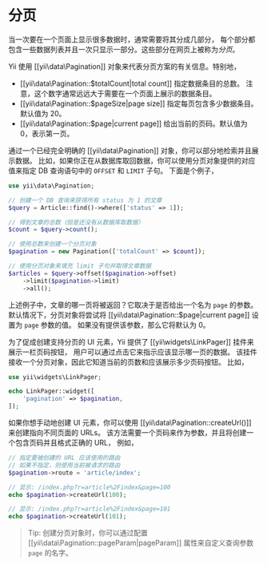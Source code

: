 分页
==========

当一次要在一个页面上显示很多数据时，通常需要将其分成几部分，
每个部分都包含一些数据列表并且一次只显示一部分。这些部分在网页上被称为*分页*。
  
Yii 使用 [[yii\data\Pagination]] 对象来代表分页方案的有关信息。特别地，

* [[yii\data\Pagination::$totalCount|total count]] 指定数据条目的总数。
  注意，这个数字通常远远大于需要在一个页面上展示的数据条目。
* [[yii\data\Pagination::$pageSize|page size]] 指定每页包含多少数据条目。
  默认值为 20。
* [[yii\data\Pagination::$page|current page]] 给出当前的页码。默认值为 0，表示第一页。

通过一个已经完全明确的 [[yii\data\Pagination]] 对象，你可以部分地检索并且展示数据。
比如，如果你正在从数据库取回数据，你可以使用分页对象提供的对应值来指定 DB 查询语句中的 `OFFSET` 和  `LIMIT` 子句。
下面是个例子，

```php
use yii\data\Pagination;

// 创建一个 DB 查询来获得所有 status 为 1 的文章
$query = Article::find()->where(['status' => 1]);

// 得到文章的总数（但是还没有从数据库取数据）
$count = $query->count();

// 使用总数来创建一个分页对象
$pagination = new Pagination(['totalCount' => $count]);

// 使用分页对象来填充 limit 子句并取得文章数据
$articles = $query->offset($pagination->offset)
    ->limit($pagination->limit)
    ->all();
```

上述例子中，文章的哪一页将被返回？它取决于是否给出一个名为 `page` 的参数。
默认情况下，分页对象将尝试将 [[yii\data\Pagination::$page|current page]] 设置为 `page` 参数的值。
如果没有提供该参数，那么它将默认为 0。

为了促成创建支持分页的 UI 元素，Yii 提供了 [[yii\widgets\LinkPager]] 挂件来展示一栏页码按钮，
用户可以通过点击它来指示应该显示哪一页的数据。
该挂件接收一个分页对象，因此它知道当前的页数和应该展示多少页码按钮。
比如，

```php
use yii\widgets\LinkPager;

echo LinkPager::widget([
    'pagination' => $pagination,
]);
```

如果你想手动地创建 UI 元素，你可以使用 [[yii\data\Pagination::createUrl()]] 来创建指向不同页面的 URLs。
该方法需要一个页码来作为参数，并且将创建一个包含页码并且格式正确的 URL，
例如，

```php
// 指定要被创建的 URL 应该使用的路由
// 如果不指定，则使用当前被请求的路由
$pagination->route = 'article/index';

// 显示: /index.php?r=article%2Findex&page=100
echo $pagination->createUrl(100);

// 显示: /index.php?r=article%2Findex&page=101
echo $pagination->createUrl(101);
```

> Tip: 创建分页对象时，你可以通过配置 [[yii\data\Pagination::pageParam|pageParam]]
  属性来自定义查询参数 `page` 的名字。
 
